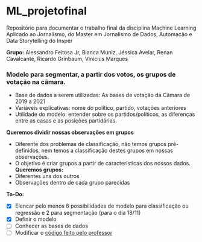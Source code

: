 # ML_projetofinal
Repositório para documentar o trabalho final da disciplina Machine Learning Aplicado ao Jornalismo, do Master em Jornalismo de Dados, Automação e Data Storytelling do Insper

**Grupo:** Alessandro Feitosa Jr, Bianca Muniz, Jéssica Avelar, Renan Cavalcante, Ricardo Grinbaum, Vinicius Marques

### Modelo para segmentar, a partir dos votos, os grupos de votação na câmara.
* Base de dados a serem utilizadas: As bases de votação da Câmara de 2019 a 2021
* Variáveis explicativas: nome do político, partido, votações anteriores
* Utilidade do modelo: entender sobre os partidos/políticos, as diferenças entre as casas e as posições partidárias.

**Queremos dividir nossas observações em grupos**
* Diferente dos problemas de classificação, não temos grupos pré-definidos, nem temos a classificação destes grupos em nossas observações.
* O objetivo é criar grupos a partir de características dos nossos dados.
**Queremos grupos:**
* Diferentes uns dos outros
* Observações dentro de cada grupo parecidas

**To-Do:**
- [x] Elencar pelo menos 6 possibilidades de modelo para classificação ou regressão e 2 para segmentação (para o dia 18/11)
- [x] Definir o modelo
- [ ] Conhecer as bases de dados
- [ ] Modificar o [código feito pelo professor](https://github.com/biamuniz/ML_projetofinal/blob/main/ML_Jornalismo_Aula7.ipynb)
